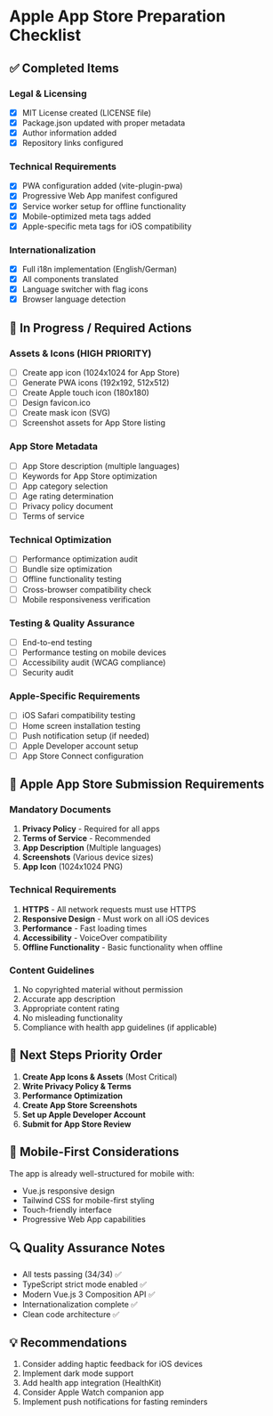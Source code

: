 # Apple App Store Preparation Checklist

## ✅ Completed Items

### Legal & Licensing
- [x] MIT License created (LICENSE file)
- [x] Package.json updated with proper metadata
- [x] Author information added
- [x] Repository links configured

### Technical Requirements
- [x] PWA configuration added (vite-plugin-pwa)
- [x] Progressive Web App manifest configured
- [x] Service worker setup for offline functionality
- [x] Mobile-optimized meta tags added
- [x] Apple-specific meta tags for iOS compatibility

### Internationalization
- [x] Full i18n implementation (English/German)
- [x] All components translated
- [x] Language switcher with flag icons
- [x] Browser language detection

## 🔄 In Progress / Required Actions

### Assets & Icons (HIGH PRIORITY)
- [ ] Create app icon (1024x1024 for App Store)
- [ ] Generate PWA icons (192x192, 512x512)
- [ ] Create Apple touch icon (180x180)
- [ ] Design favicon.ico
- [ ] Create mask icon (SVG)
- [ ] Screenshot assets for App Store listing

### App Store Metadata
- [ ] App Store description (multiple languages)
- [ ] Keywords for App Store optimization
- [ ] App category selection
- [ ] Age rating determination
- [ ] Privacy policy document
- [ ] Terms of service

### Technical Optimization
- [ ] Performance optimization audit
- [ ] Bundle size optimization
- [ ] Offline functionality testing
- [ ] Cross-browser compatibility check
- [ ] Mobile responsiveness verification

### Testing & Quality Assurance
- [ ] End-to-end testing
- [ ] Performance testing on mobile devices
- [ ] Accessibility audit (WCAG compliance)
- [ ] Security audit

### Apple-Specific Requirements
- [ ] iOS Safari compatibility testing
- [ ] Home screen installation testing
- [ ] Push notification setup (if needed)
- [ ] Apple Developer account setup
- [ ] App Store Connect configuration

## 📝 Apple App Store Submission Requirements

### Mandatory Documents
1. **Privacy Policy** - Required for all apps
2. **Terms of Service** - Recommended
3. **App Description** (Multiple languages)
4. **Screenshots** (Various device sizes)
5. **App Icon** (1024x1024 PNG)

### Technical Requirements
1. **HTTPS** - All network requests must use HTTPS
2. **Responsive Design** - Must work on all iOS devices
3. **Performance** - Fast loading times
4. **Accessibility** - VoiceOver compatibility
5. **Offline Functionality** - Basic functionality when offline

### Content Guidelines
1. No copyrighted material without permission
2. Accurate app description
3. Appropriate content rating
4. No misleading functionality
5. Compliance with health app guidelines (if applicable)

## 🚀 Next Steps Priority Order

1. **Create App Icons & Assets** (Most Critical)
2. **Write Privacy Policy & Terms**
3. **Performance Optimization**
4. **Create App Store Screenshots**
5. **Set up Apple Developer Account**
6. **Submit for App Store Review**

## 📱 Mobile-First Considerations

The app is already well-structured for mobile with:
- Vue.js responsive design
- Tailwind CSS for mobile-first styling
- Touch-friendly interface
- Progressive Web App capabilities

## 🔍 Quality Assurance Notes

- All tests passing (34/34) ✅
- TypeScript strict mode enabled ✅
- Modern Vue.js 3 Composition API ✅
- Internationalization complete ✅
- Clean code architecture ✅

## 💡 Recommendations

1. Consider adding haptic feedback for iOS devices
2. Implement dark mode support
3. Add health app integration (HealthKit)
4. Consider Apple Watch companion app
5. Implement push notifications for fasting reminders
